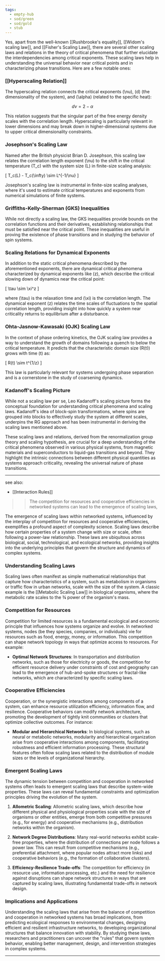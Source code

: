 ```yaml
---
tags:
  - empty-hub
  - sod/green
  - sod/gold
  - stub
---
```

Yes, apart from the well-known [[Rushbrooke's equality]], [[Widom's scaling law]], and [[Fisher's Scaling Law]], there are several other scaling laws and relations in the theory of critical phenomena that further elucidate the interdependencies among critical exponents. These scaling laws help in understanding the universal behavior near critical points and in characterizing phase transitions. Here are a few notable ones:

### [[Hyperscaling Relation]]

The hyperscaling relation connects the critical exponents \(\nu\), \(d\) (the dimensionality of the system), and \(\alpha\) (related to the specific heat):

$$ d\nu = 2 - \alpha $$

This relation suggests that the singular part of the free energy density scales with the correlation length. Hyperscaling is particularly relevant in lower dimensions and may break down in higher-dimensional systems due to upper critical dimensionality constraints.

### Josephson's Scaling Law

Named after the British physicist Brian D. Josephson, this scaling law relates the correlation length exponent \(\nu\) to the shift in the critical temperature \(T_c\) with the system size \(L\) in finite-size scaling analysis:

\[ T_c(L) - T_c(\infty) \sim L^{-1/\nu} \]

Josephson's scaling law is instrumental in finite-size scaling analyses, where it's used to estimate critical temperatures and exponents from numerical simulations of finite systems.

### Griffiths-Kelly-Sherman (GKS) Inequalities

While not directly a scaling law, the GKS inequalities provide bounds on the correlation functions and their derivatives, establishing relationships that must be satisfied near the critical point. These inequalities are useful in proving the existence of phase transitions and in studying the behavior of spin systems.

### Scaling Relations for Dynamical Exponents

In addition to the static critical phenomena described by the aforementioned exponents, there are dynamical critical phenomena characterized by dynamical exponents like \(z\), which describe the critical slowing down of dynamics near the critical point:

\[ \tau \sim \xi^z \]

where \(\tau\) is the relaxation time and \(\xi\) is the correlation length. The dynamical exponent \(z\) relates the time scales of fluctuations to the spatial correlation length, providing insight into how quickly a system near criticality returns to equilibrium after a disturbance.

### Ohta-Jasnow-Kawasaki (OJK) Scaling Law

In the context of phase ordering kinetics, the OJK scaling law provides a way to understand the growth of domains following a quench to below the critical temperature. It predicts that the characteristic domain size \(R(t)\) grows with time \(t\) as:

\[ R(t) \sim t^{1/z} \]

This law is particularly relevant for systems undergoing phase separation and is a cornerstone in the study of coarsening dynamics.

### Kadanoff's Scaling Picture

While not a scaling law per se, Leo Kadanoff's scaling picture forms the conceptual foundation for understanding critical phenomena and scaling laws. Kadanoff's idea of block-spin transformations, where spins are grouped into blocks to effectively study the system at different scales, underpins the RG approach and has been instrumental in deriving the scaling laws mentioned above.

These scaling laws and relations, derived from the renormalization group theory and scaling hypothesis, are crucial for a deep understanding of the critical phenomena observed in various physical systems, from magnetic materials and superconductors to liquid-gas transitions and beyond. They highlight the intrinsic connections between different physical quantities as systems approach criticality, revealing the universal nature of phase transitions.

---
see also:
- [[Interaction Rules]]

>>The competition for resources and cooperative efficiencies in networked systems can lead to the emergence of scaling laws,

The emergence of scaling laws within networked systems, influenced by the interplay of competition for resources and cooperative efficiencies, exemplifies a profound aspect of complexity science. Scaling laws describe how certain properties of a system change with size or scale, often following a power-law relationship. These laws are ubiquitous across biological, social, technological, and ecological networks, providing insights into the underlying principles that govern the structure and dynamics of complex systems.

### Understanding Scaling Laws

Scaling laws often manifest as simple mathematical relationships that capture how characteristics of a system, such as metabolism in organisms or traffic flow in urban networks, scale with the size of the system. A classic example is the [[Metabolic Scaling Law]] in biological organisms, where the metabolic rate scales to the ¾ power of the organism's mass.

### Competition for Resources

Competition for limited resources is a fundamental ecological and economic principle that influences how systems organize and evolve. In networked systems, nodes (be they species, companies, or individuals) vie for resources such as food, energy, money, or information. This competition can shape network topology in ways that optimize access to resources. For example:

- **Optimal Network Structures**: In transportation and distribution networks, such as those for electricity or goods, the competition for efficient resource delivery under constraints of cost and geography can lead to the emergence of hub-and-spoke structures or fractal-like networks, which are characterized by specific scaling laws.

### Cooperative Efficiencies

Cooperation, or the synergistic interactions among components of a system, can enhance resource utilization efficiency, information flow, and resilience. Cooperative behaviors can modify network architecture, promoting the development of tightly knit communities or clusters that optimize collective outcomes. For instance:

- **Modular and Hierarchical Networks**: In biological systems, such as neural or metabolic networks, modularity and hierarchical organization arise from cooperative interactions among components, facilitating robustness and efficient information processing. These structural features often follow scaling laws related to the distribution of module sizes or the levels of organizational hierarchy.

### Emergent Scaling Laws

The dynamic tension between competition and cooperation in networked systems often leads to emergent scaling laws that describe system-wide properties. These laws can reveal fundamental constraints and optimization principles driving the evolution of the system.

1. **Allometric Scaling**: Allometric scaling laws, which describe how different physical and physiological properties scale with the size of organisms or other entities, emerge from both competitive pressures (e.g., for energy) and cooperative mechanisms (e.g., distribution networks within the organism).

2. **Network Degree Distributions**: Many real-world networks exhibit scale-free properties, where the distribution of connections per node follows a power law. This can result from competitive mechanisms (e.g., preferential attachment, where popular nodes attract more links) and cooperative behaviors (e.g., the formation of collaborative clusters).

3. **Efficiency-Resilience Trade-offs**: The competition for efficiency (in resource use, information processing, etc.) and the need for resilience against disruptions can shape network structures in ways that are captured by scaling laws, illustrating fundamental trade-offs in network design.

### Implications and Applications

Understanding the scaling laws that arise from the balance of competition and cooperation in networked systems has broad implications, from predicting ecological responses to environmental changes, designing efficient and resilient infrastructure networks, to developing organizational structures that balance innovation with stability. By studying these laws, researchers and practitioners can uncover the "rules" that govern system behavior, enabling better management, design, and intervention strategies in complex systems.

---
